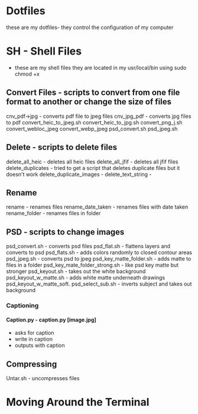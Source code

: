 # Dotfiles
these are my dotfiles- they control the configuration of my computer

# SH - Shell Files 
- these are my shell files they are located in my usr/local/bin using sudo chmod +x

## Convert Files - scripts to convert from one file format to another or change the size of files
cnv_pdf->jpg - converts pdf file to jpeg files
cnv_jpg_pdf - converts jpg files to pdf
convert_heic_to_jpeg.sh
convert_heic_to_jpg.sh
convert_png_j.sh
convert_webloc_jpeg
convert_webp_jpeg
psd_convert.sh
psd_jpeg.sh

## Delete - scripts to delete files
delete_all_heic - deletes all heic files
delete_all_jfif - deletes all jfif files
delete_duplicates - tried to get a script that deletes duplicate files but it doesn't work
delete_duplicate_images - 
delete_text_string -
## Rename
rename - renames files
rename_date_taken - renames files with date taken
rename_folder - renames files in folder

## PSD - scripts to change images
psd_convert.sh - converts psd files
psd_flat.sh - flattens layers and converts to psd
psd_flats.sh - adds colors randomly to closed contour areas
psd_jpeg.sh - converts psd to jpeg
psd_key_matte_folder.sh - adds matte to files in a folder
psd_key_mate_folder_strong.sh - like psd key matte but stronger
psd_keyout.sh - takes out the white background
psd_keyout_w_matte.sh - adds white matte underneath drawings
psd_keyout_w_matte_soft.
psd_select_sub.sh - inverts subject and takes out background

### Captioning
#### Caption.py - caption.py [image.jpg]
- asks for caption
- write in caption
- outputs with caption







## Compressing

Untar.sh - uncompresses files

# Moving Around the Terminal
